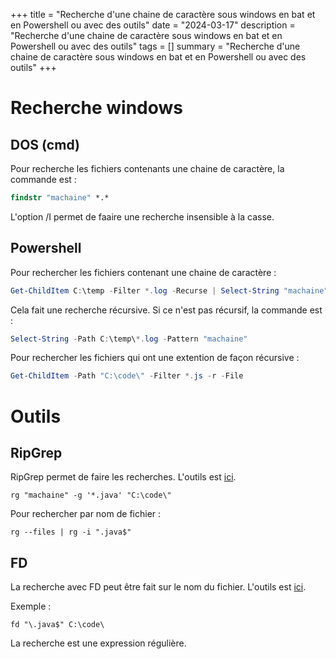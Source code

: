 +++
title = "Recherche d'une chaine de caractère sous windows en bat et en Powershell ou avec des outils"
date = "2024-03-17"
description = "Recherche d'une chaine de caractère sous windows en bat et en Powershell ou avec des outils"
tags = []
summary = "Recherche d'une chaine de caractère sous windows en bat et en Powershell ou avec des outils"
+++
# Recherche windows

## DOS (cmd)

Pour recherche les fichiers contenants une chaine de caractère, la commande est :
```bat
findstr "machaine" *.*
```
L'option /I permet de faaire une recherche insensible à la casse.

## Powershell

Pour rechercher les fichiers contenant une chaine de caractère :
```powershell
Get-ChildItem C:\temp -Filter *.log -Recurse | Select-String "machaine"
```
Cela fait une recherche récursive. Si ce n'est pas récursif, la commande est :
```powershell
Select-String -Path C:\temp\*.log -Pattern "machaine"
```

Pour rechercher les fichiers qui ont une extention de façon récursive :
```powershell
Get-ChildItem -Path "C:\code\" -Filter *.js -r -File
```

# Outils

## RipGrep

RipGrep permet de faire les recherches. L'outils est [ici](https://github.com/BurntSushi/ripgrep).

```shell
rg "machaine" -g '*.java' "C:\code\"
```

Pour rechercher par nom de fichier :
```shell
rg --files | rg -i ".java$"
```

## FD

La recherche avec FD peut être fait sur le nom du fichier. L'outils est [ici](https://github.com/sharkdp/fd).

Exemple : 
```shell
fd "\.java$" C:\code\
```
La recherche est une expression régulière.
                    